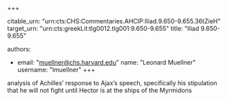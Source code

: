 +++


citable_urn: "urn:cts:CHS:Commentaries.AHCIP:Iliad.9.650-9.655.36tZieH"
target_urn: "urn:cts:greekLit:tlg0012.tlg001:9.650-9.655"
title: "Iliad 9.650-9.655"

authors:
- email: "muellner@chs.harvard.edu"
  name: "Leonard Muellner"
  username: "lmuellner"
+++

<p>analysis of Achilles’ response to Ajax’s speech, specifically his stipulation that he will not fight until Hector is at the ships of the Myrmidons</p>
